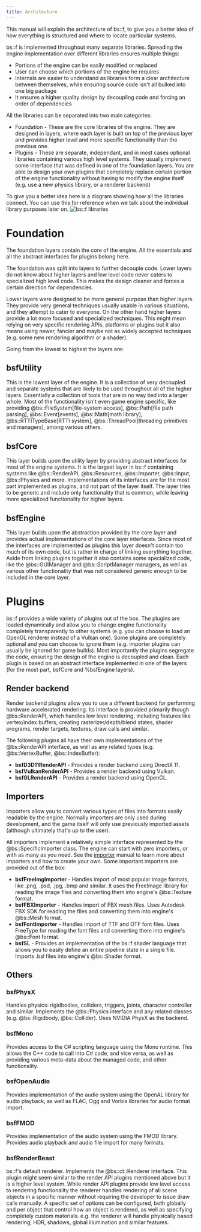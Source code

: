```yaml
---
title: Architecture
---
```


This manual will explain the architecture of bs::f, to give you a better idea of how everything is structured and where to locate particular systems.

bs::f is implemented throughout many separate libraries. Spreading the engine implementation over different libraries ensures multiple things:
 - Portions of the engine can be easily modified or replaced
 - User can choose which portions of the engine he requires
 - Internals are easier to understand as libraries form a clear architecture between themselves, while ensuring source code isn't all bulked into one big package
 - It ensures a higher quality design by decoupling code and forcing an order of dependencies
 
All the libraries can be separated into two main categories:
 - Foundation - These are the core libraries of the engine. They are designed in layers, where each layer is built on top of the previous layer and provides higher level and more specific functionality than the previous one.
 - Plugins - These are separate, independant, and in most cases optional libraries containing various high level systems. They usually implement some interface that was defined in one of the foundation layers. You are able to design your own plugins that completely replace certain portion of the engine functionality without having to modify the engine itself (e.g. use a new physics library, or a renderer backend)
 
To give you a better idea here is a diagram showing how all the libraries connect. You can use this for reference when we talk about the individual library purposes later on.
![bs::f libraries](../Images/ArchitectureSimple.png)  
 
# Foundation #
The foundation layers contain the core of the engine. All the essentials and all the abstract interfaces for plugins belong here. 

The foundation was split into layers to further decouple code. Lower layers do not know about higher layers and low level code never caters to specialized high level code. This makes the design cleaner and forces a certain direction for dependencies.

Lower layers were designed to be more general purpose than higher layers. They provide very general techniques usually usable in various situations, and they attempt to cater to everyone. On the other hand higher layers provide a lot more focused and specialized techniques. This might mean relying on very specific rendering APIs, platforms or plugins but it also means using newer, fancier and maybe not as widely accepted techniques (e.g. some new rendering algorithm or a shader).

Going from the lowest to highest the layers are:
## bsfUtility ##
This is the lowest layer of the engine. It is a collection of very decoupled and separate systems that are likely to be used throughout all of the higher layers. Essentially a collection of tools that are in no way tied into a larger whole. Most of the functionality isn't even game engine specific, like providing @bs::FileSystem[file-system access], @bs::Path[file path parsing], @bs::Event[events], @bs::Math[math library], @bs::RTTITypeBase[RTTI system], @bs::ThreadPool[threading primitives and managers], among various others.

## bsfCore ##
This layer builds upon the utility layer by providing abstract interfaces for most of the engine systems. It is the largest layer in bs::f containing systems like @bs::RenderAPI, @bs::Resources, @bs::Importer, @bs::Input, @bs::Physics and more. Implementations of its interfaces are for the most part implemented as plugins, and not part of the layer itself. The layer tries to be generic and include only functionality that is common, while leaving more specialized functionality for higher layers.

## bsfEngine ##			
This layer builds upon the abstraction provided by the core layer and provides actual implementations of the core layer interfaces. Since most of the interfaces are implemented as plugins this layer doesn't contain too much of its own code, but is rather in charge of linking everything together. Aside from linking plugins together it also contains some specialized code, like the @bs::GUIManager and @bs::ScriptManager managers, as well as various other functionality that was not considered generic enough to be included in the core layer.

# Plugins #
bs::f provides a wide variety of plugins out of the box. The plugins are loaded dynamically and allow you to change engine functionality completely transparently to other systems (e.g. you can choose to load an OpenGL renderer instead of a Vulkan one). Some plugins are completely optional and you can choose to ignore them (e.g. importer plugins can usually be ignored for game builds). Most importantly the plugins segregate the code, ensuring the design of the engine is decoupled and clean. Each plugin is based on an abstract interface implemented in one of the layers (for the most part, bsfCore and %bsfEngine layers).

## Render backend ##		
Render backend plugins allow you to use a different backend for performing hardware accelerated rendering. Its interface is provided primarily though @bs::RenderAPI, which handles low level rendering, including features like vertex/index buffers, creating rasterizer/depth/blend states, shader programs, render targets, textures, draw calls and similar. 

The following plugins all have their own implementations of the @bs::RenderAPI interface, as well as any related types (e.g. @bs::VertexBuffer, @bs::IndexBuffer):
 - **bsfD3D11RenderAPI** - Provides a render backend using DirectX 11. 
 - **bsfVulkanRenderAPI** - Provides a render backend using Vulkan. 
 - **bsfGLRenderAPI** - Provides a render backend using OpenGL. 

## Importers ##		
Importers allow you to convert various types of files into formats easily readable by the engine. Normally importers are only used during development, and the game itself will only use previously imported assets (although ultimately that's up to the user).

All importers implement a relatively simple interface represented by the @bs::SpecificImporter class. The engine can start with zero importers, or with as many as you need. See the [importer](Developer_Manuals/Resources/customImporters) manual to learn more about importers and how to create your own. Some important importers are provided out of the box:
 - **bsfFreeImgImporter** - Handles import of most popular image formats, like .png, .psd, .jpg, .bmp and similar. It uses the FreeImage library for reading the image files and converting them into engine's @bs::Texture format.
 - **bsfFBXImporter** - Handles import of FBX mesh files. Uses Autodesk FBX SDK for reading the files and converting them into engine's @bs::Mesh format.
 - **bsfFontImporter** - Handles import of TTF and OTF font files. Uses FreeType for reading the font files and converting them into engine's @bs::Font format.
 - **bsfSL** - Provides an implementation of the bs::f shader language that allows you to easily define an entire pipeline state in a single file. Imports .bsl files into engine's @bs::Shader format.

## Others ##

### bsfPhysX ###
Handles physics: rigidbodies, colliders, triggers, joints, character controller and similar. Implements the @bs::Physics interface and any related classes (e.g. @bs::Rigidbody, @bs::Collider). Uses NVIDIA PhysX as the backend.

### bsfMono ###
Provides access to the C# scripting language using the Mono runtime. This allows the C++ code to call into C# code, and vice versa, as well as providing various meta-data about the managed code, and other functionality. 

### bsfOpenAudio ###
Provides implementation of the audio system using the OpenAL library for audio playback, as well as FLAC, Ogg and Vorbis libraries for audio format import.

### bsfFMOD ###
Provides implementation of the audio system using the FMOD library. Provides audio playback and audio file import for many formats.

### bsfRenderBeast ###			
bs::f's default renderer. Implements the @bs::ct::Renderer interface. This plugin might seem similar to the render API plugins mentioned above but it is a higher level system. While render API plugins provide low level access to rendering functionality the renderer handles rendering of all scene objects in a specific manner without requiring the developer to issue draw calls manually. A specific set of options can be configured, both globally and per object that control how an object is rendered, as well as specifying completely custom materials. e.g. the renderer will handle physically based rendering, HDR, shadows, global illumination and similar features.
